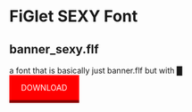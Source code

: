 # FiGlet SEXY Font
## banner_sexy.flf

a font that is basically just banner.flf but with █

<a href="https://github.com/3n3a/figlet_sexy_font/raw/main/banner_sexy.flf" style="background-color: red; box-shadow: 0 5px 0 darkred; color: white; padding: 1em 1.5em; position: relative; text-decoration: none; text-transform: uppercase;">Download</a>
